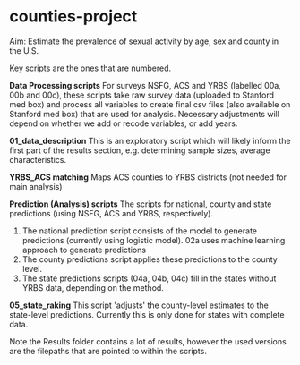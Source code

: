 # counties-project

Aim: Estimate the prevalence of sexual activity by age, sex and county in the U.S.

Key scripts are the ones that are numbered.

**Data Processing scripts**
For surveys NSFG, ACS and YRBS (labelled 00a, 00b and 00c), these scripts take raw survey data (uploaded to Stanford med box) and process all variables to create final csv files (also available on Stanford med box) that are used for analysis.  Necessary adjustments will depend on whether we add or recode variables, or add years.

**01_data_description**
This is an exploratory script which will likely inform the first part of the results section, e.g. determining sample sizes, average characteristics. 

**YRBS_ACS matching**
Maps ACS counties to YRBS districts (not needed for main analysis)

**Prediction (Analysis) scripts**
The scripts for national, county and state predictions (using NSFG, ACS and YRBS, respectively). 

1. The national prediction script consists of the model to generate predictions (currently using logistic model). 02a uses machine learning approach to generate predictions 
2. The county predictions script applies these predictions to the county level. 
3. The state predictions scripts (04a, 04b, 04c) fill in the states without YRBS data, depending on the method.

**05_state_raking**
This script 'adjusts' the county-level estimates to the state-level predictions. Currently this is only done for states with complete data. 

Note the Results folder contains a lot of results, however the used versions are the filepaths that are pointed to within the scripts. 


